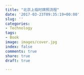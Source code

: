 ```yaml
---
title: "北京上临时牌照流程"
date: '2017-03-23T09:35:19+00:00'
slug: ''
categories:
- Technology
tags:
- Book
image: images/cover.jpg
index: false
comments: true
share: true
draft: true

---
```

